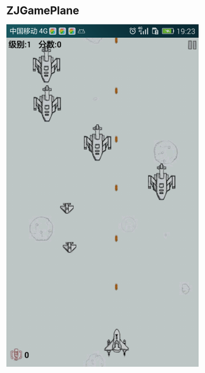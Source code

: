 # ZJGamePlane

![image](https://github.com/zhongjian3344/ZJGamePlane/blob/master/res/drawable-xxhdpi/b.png)
